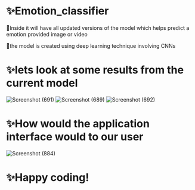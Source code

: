# ✨Emotion_classifier
🔹Inside it will have all updated versions of the model which helps predict a emotion provided image or video

🔹the model is created using deep learning technique involving CNNs

# ✨lets look at some results from the current model
![Screenshot (691)](https://github.com/oms77/Emotion_classifier/assets/130130420/3c584e56-e998-49dc-963c-980670ac667e)
![Screenshot (689)](https://github.com/oms77/Emotion_classifier/assets/130130420/9994a28e-7406-455c-8b98-99af23a4cc8f)
![Screenshot (692)](https://github.com/oms77/Emotion_classifier/assets/130130420/53b5d80f-07ab-4333-925e-9a03cb1ac80a)

# ✨How would the application interface would to our user
![Screenshot (884)](https://github.com/oms77/Emotion_classifier/assets/130130420/2429ad19-b85d-491d-8cc6-6ee3963b854e)

# ✨Happy coding!

